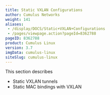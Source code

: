 ```yaml
---
title: Static VXLAN Configurations
author: Cumulus Networks
weight: 141
aliases:
 - /display/DOCS/Static+VXLAN+Configurations
 - /pages/viewpage.action?pageId=8362788
pageID: 8362788
product: Cumulus Linux
version: 3.7
imgData: cumulus-linux
siteSlug: cumulus-linux
---
```

This section describes

  - Static VXLAN tunnels
  - Static MAC bindings with VXLAN

